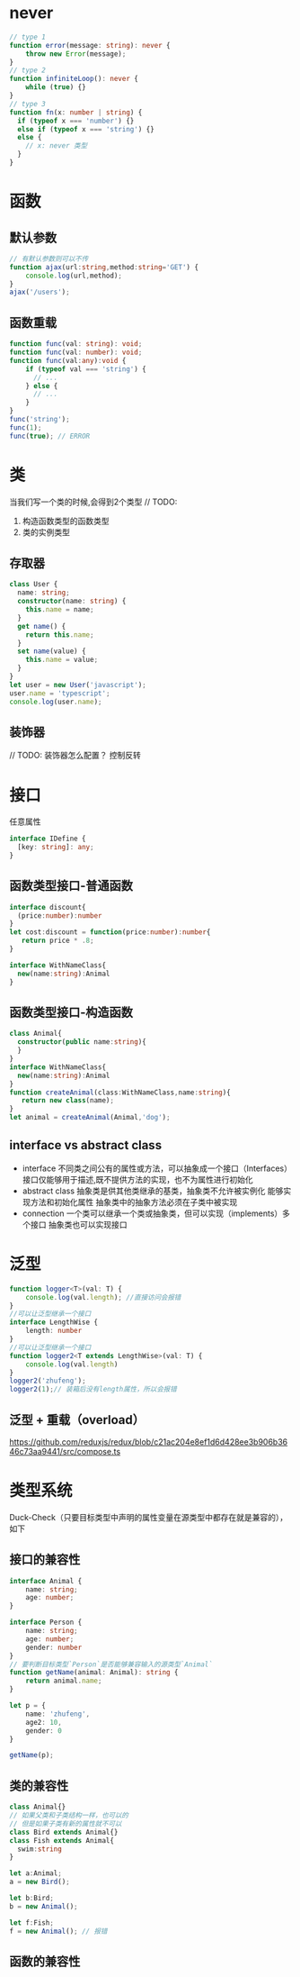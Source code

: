 # never
```ts
// type 1
function error(message: string): never {
    throw new Error(message);
}
// type 2
function infiniteLoop(): never {
    while (true) {}
}
// type 3
function fn(x: number | string) {
  if (typeof x === 'number') {} 
  else if (typeof x === 'string') {} 
  else {
    // x: never 类型
  }
}
```
# 函数
## 默认参数
```ts
// 有默认参数则可以不传
function ajax(url:string,method:string='GET') {
    console.log(url,method);
}
ajax('/users');
```
## 函数重载
```ts
function func(val: string): void;
function func(val: number): void;
function func(val:any):void {
    if (typeof val === 'string') {
      // ...
    } else {
      // ...
    }
}
func('string');
func(1);
func(true); // ERROR
```
# 类
 当我们写一个类的时候,会得到2个类型 // TODO:
 1. 构造函数类型的函数类型
 2. 类的实例类型
## 存取器
```ts
class User {
  name: string;
  constructor(name: string) {
    this.name = name;
  }
  get name() {
    return this.name;
  }
  set name(value) {
    this.name = value;
  }
}
let user = new User('javascript');
user.name = 'typescript';
console.log(user.name); 
```
## 装饰器
// TODO:
装饰器怎么配置？
控制反转
# 接口
任意属性
```ts
interface IDefine {
  [key: string]: any;
}
```
## 函数类型接口-普通函数
```ts
interface discount{
  (price:number):number
}
let cost:discount = function(price:number):number{
   return price * .8;
}

interface WithNameClass{
  new(name:string):Animal
}
```
## 函数类型接口-构造函数
```ts
class Animal{
  constructor(public name:string){
  }
}
interface WithNameClass{
  new(name:string):Animal
}
function createAnimal(class:WithNameClass,name:string){
   return new class(name);
}
let animal = createAnimal(Animal,'dog');
```
## interface vs abstract class
- interface
不同类之间公有的属性或方法，可以抽象成一个接口（Interfaces）
接口仅能够用于描述,既不提供方法的实现，也不为属性进行初始化
- abstract class
抽象类是供其他类继承的基类，抽象类不允许被实例化
能够实现方法和初始化属性
抽象类中的抽象方法必须在子类中被实现
- connection
一个类可以继承一个类或抽象类，但可以实现（implements）多个接口
抽象类也可以实现接口
# 泛型
```ts
function logger<T>(val: T) {
    console.log(val.length); //直接访问会报错
}
//可以让泛型继承一个接口
interface LengthWise {
    length: number
}
//可以让泛型继承一个接口
function logger2<T extends LengthWise>(val: T) {
    console.log(val.length)
}
logger2('zhufeng');
logger2(1);// 装箱后没有length属性，所以会报错
```
## 泛型 + 重载（overload）
https://github.com/reduxjs/redux/blob/c21ac204e8ef1d6d428ee3b906b3646c73aa9441/src/compose.ts

# 类型系统
Duck-Check（只要目标类型中声明的属性变量在源类型中都存在就是兼容的），如下
## 接口的兼容性
```ts
interface Animal {
    name: string;
    age: number;
}

interface Person {
    name: string;
    age: number;
    gender: number
}
// 要判断目标类型`Person`是否能够兼容输入的源类型`Animal`
function getName(animal: Animal): string {
    return animal.name;
}

let p = {
    name: 'zhufeng',
    age2: 10,
    gender: 0
}

getName(p);
```
## 类的兼容性
```ts
class Animal{}
// 如果父类和子类结构一样，也可以的
// 但是如果子类有新的属性就不可以
class Bird extends Animal{}
class Fish extends Animal{
  swim:string
}

let a:Animal;
a = new Bird();

let b:Bird;
b = new Animal();

let f:Fish;
f = new Animal(); // 报错
```
## 函数的兼容性
